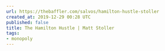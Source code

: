 ```yaml
---
url: https://thebaffler.com/salvos/hamilton-hustle-stoller
created_at: 2019-12-29 00:28 UTC
published: false
title: The Hamilton Hustle | Matt Stoller
tags:
- monopoly
---
```



